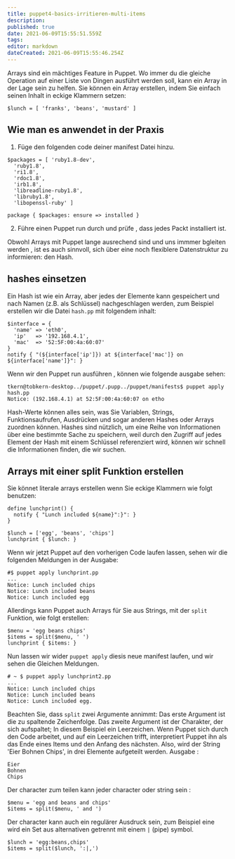```yaml
---
title: puppet4-basics-irritieren-multi-items
description: 
published: true
date: 2021-06-09T15:55:51.559Z
tags: 
editor: markdown
dateCreated: 2021-06-09T15:55:46.254Z
---
```


Arrays sind ein mächtiges Feature in Puppet.
Wo immer du die gleiche Operation auf einer Liste von Dingen ausführt werden soll, kann ein Array in der Lage sein zu helfen. 
Sie können ein Array erstellen, indem Sie einfach seinen Inhalt in eckige Klammern setzen:
```
$lunch = [ 'franks', 'beans', 'mustard' ]
```

## Wie man es anwendet in der Praxis

1. Füge den folgenden code deiner manifest Datei hinzu.
```
$packages = [ 'ruby1.8-dev',
  'ruby1.8',
  'ri1.8',
  'rdoc1.8',
  'irb1.8',
  'libreadline-ruby1.8',
  'libruby1.8',
  'libopenssl-ruby' ]

package { $packages: ensure => installed }
```

2. Führe einen Puppet run durch und prüfe , dass jedes Packt installiert ist.

Obwohl Arrays mit Puppet lange ausrechend sind und uns immmer bgleiten werden , ist es auch sinnvoll, sich über eine noch flexiblere Datenstruktur zu informieren: den Hash.

## hashes einsetzen

Ein Hash ist wie ein Array, aber jedes der Elemente kann gespeichert und nach Namen (z.B. als Schlüssel) nachgeschlagen werden, zum Beispiel erstellen wir die Datei `hash.pp` mit folgendem inhalt:
```
$interface = {
  'name' => 'eth0',
  'ip'   => '192.168.4.1',
  'mac'  => '52:5F:00:4a:60:07' 
}
notify { "(${interface['ip']}) at ${interface['mac']} on ${interface['name']}": }
```
Wenn wir den Puppet run ausführen , können wie folgende ausgabe sehen: 
```
tkern@tobkern-desktop../puppet/.pupp../puppet/manifests$ puppet apply hash.pp
Notice: (192.168.4.1) at 52:5F:00:4a:60:07 on etho
```

Hash-Werte können alles sein, was Sie Variablen, Strings, Funktionsaufrufen, Ausdrücken und sogar anderen Hashes oder Arrays zuordnen können.
Hashes sind nützlich, um eine Reihe von Informationen über eine bestimmte Sache zu speichern, weil durch den Zugriff auf jedes Element der Hash mit einem Schlüssel referenziert wird, können wir schnell die Informationen finden, die wir suchen.

## Arrays mit einer split Funktion erstellen
Sie könnet literale arrays erstellen wenn Sie eckige Klammern wie folgt benutzen:
```
define lunchprint() {
  notify { "Lunch included ${name}":}": }
}

$lunch = ['egg', 'beans', 'chips']
lunchprint { $lunch: }
```

Wenn wir jetzt Puppet auf den vorherigen Code laufen lassen, sehen wir die folgenden Meldungen in der Ausgabe:
```
#$ puppet apply lunchprint.pp
...
Notice: Lunch included chips
Notice: Lunch included beans
Notice: Lunch included egg

```

Allerdings kann Puppet auch Arrays für Sie aus Strings, mit der `split` Funktion, wie folgt erstellen:
```
$menu = 'egg beans chips'
$items = split($menu, ' ')
lunchprint { $items: }
```
Nun lassen wir wider `puppet apply` diesis neue manifest laufen, und wir sehen die Gleichen Meldungen.
```
# ~ $ puppet apply lunchprint2.pp 
...
Notice: Lunch included chips
Notice: Lunch included beans
Notice: Lunch included egg.

```
Beachten Sie, dass `split` zwei Argumente annimmt: 
Das erste Argument ist die zu spaltende Zeichenfolge. 
Das zweite Argument ist der Charakter, der sich aufspaltet; 
In diesem Beispiel ein Leerzeichen. 
Wenn Puppet sich durch den Code arbeitet, und auf ein Leerzeichen trifft, interpretiert Puppet ihn als das Ende eines Items und den Anfang des nächsten. 
Also, wird der String 'Eier Bohnen Chips', in drei Elemente aufgeteilt werden.
Ausgabe :
```
Eier
Bohnen
Chips
```

Der character zum teilen kann jeder character oder string sein :
```
$menu = 'egg and beans and chips'
$items = split($menu, ' and ')
```

Der character kann auch ein regulärer Ausdruck sein, zum Beispiel eine wird ein Set aus alternativen getrennt mit einem `|` (pipe) symbol.
```
$lunch = 'egg:beans,chips'
$items = split($lunch, ':|,')
```